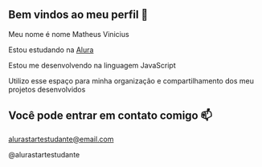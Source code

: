 ## Bem vindos ao meu perfil 👋

Meu nome é nome Matheus Vinicius

Estou estudando na [Alura](https://alura.com.br)

Estou me desenvolvendo na linguagem JavaScript

Utilizo esse espaço para minha organização e compartilhamento dos meu projetos desenvolvidos
## Você pode entrar em contato comigo 📫
alurastartestudante@email.com

@alurastartestudante
